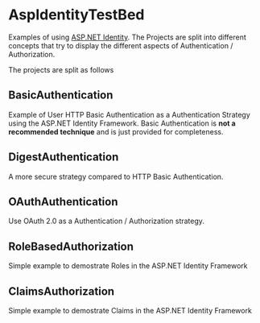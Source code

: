 # AspIdentityTestBed
Examples of using [ASP.NET Identity](http://www.asp.net/identity). The Projects are split into different concepts that try to display the different 
aspects of Authentication / Authorization.

The projects are split as follows

## BasicAuthentication

Example of User HTTP Basic Authentication as a Authentication Strategy using the ASP.NET Identity Framework.
Basic Authentication is **not a recommended technique** and is just provided for completeness.

## DigestAuthentication

A more secure strategy compared to HTTP Basic Authentication.

## OAuthAuthentication

Use OAuth 2.0 as a Authentication / Authorization strategy.

## RoleBasedAuthorization

Simple example to demostrate Roles in the ASP.NET Identity Framework

## ClaimsAuthorization

Simple example to demostrate Claims in the ASP.NET Identity Framework
